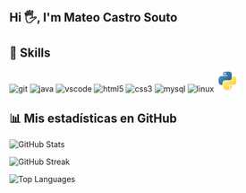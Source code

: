 ## Hi 🖐️, I'm Mateo Castro Souto
## 🚀 Skills  
<p align="left">
  <img src="https://cdn.jsdelivr.net/gh/devicons/devicon/icons/git/git-original.svg" alt="git" width="40" height="40"/>
  <img src="https://cdn.jsdelivr.net/gh/devicons/devicon/icons/java/java-original.svg" alt="java" width="40" height="40"/>
  <img src="https://cdn.jsdelivr.net/gh/devicons/devicon/icons/vscode/vscode-original.svg" alt="vscode" width="40" height="40"/>
  <img src="https://cdn.jsdelivr.net/gh/devicons/devicon/icons/html5/html5-original.svg" alt="html5" width="40" height="40"/>
  <img src="https://cdn.jsdelivr.net/gh/devicons/devicon/icons/css3/css3-original.svg" alt="css3" width="40" height="40"/>
  <img src="https://cdn.jsdelivr.net/gh/devicons/devicon/icons/mysql/mysql-original.svg" alt="mysql" width="40" height="40"/>
  <img src="https://cdn.jsdelivr.net/gh/devicons/devicon/icons/linux/linux-original.svg" alt="linux" width="40" height="40"/>
  <img src="https://raw.githubusercontent.com/devicons/devicon/master/icons/python/python-original.svg" alt="python" width="40" height="40"/>
  <svg xmlns="http://www.w3.org/2000/svg" alt = "JavaScript" width = "40" height="40"/>
</p>

## 📊 Mis estadísticas en GitHub

![GitHub Stats](https://github-readme-stats.vercel.app/api?username=MateoCastro47&show_icons=true&theme=tokyonight)

![GitHub Streak](https://github-readme-streak-stats.herokuapp.com/?user=MateoCastro47&theme=tokyonight)

![Top Languages](https://github-readme-stats.vercel.app/api/top-langs/?username=MateoCastro47&layout=compact&theme=tokyonight)
